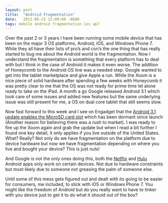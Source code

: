 ```yaml
---
layout: post
title:  "Android Fragmentation"
date:   2011-06-23 12:00:00 -0600
tags: mobile android fragmentation ios wp7
---
```

Over the past 2 or 3 years I have been running some mobile device that has been on the major 3 OS platforms, Android, iOS, and Windows Phone 7. While they all have their lists of pro’s and con’s the one thing that has really started to bug me about the Android world is the fragmentation. Now I understand the fragmentation is something that every platform has to deal with but I think in the case of Android it makes it even worse. The addition of Honeycomb to the Android OS line was a needed step. Google wanted to get into the tablet marketplace and give Apple a run. While the Xoom is a nice piece of solid hardware after spending a few weeks with Honeycomb it was pretty clear to me that the OS was not ready for prime time let alone ready to take on the iPad. A month a go Google released Android 3.1 which took care of some issues and added new features but the same underlying issue was still present for me, a OS on dual core tablet that still seems slow.

Now fast forward to this week and I see on Engadget that the [Android 3.1 update enables the MicroSD card slot](http://www.engadget.com/2011/06/22/motorola-xooms-in-android-3-1-update-that-activates-microsd-card/) which has been dormant since launch (Another reason for believing there was a rush to market). I was ready to fire up the Xoom again and grab the update but when I read a bit further I found one key detail, it only applies if you live outside of the United States. What? Really? Not only do we have fragmentation on the platform due to device hardware but now we have fragmentation depending on where you live and bought your device? This is just nuts!

And Google is not the only ones doing this, both the [Netflix](http://www.engadget.com/2011/05/26/netflix-updates-android-app-expands-device-support/) and [Hulu](http://www.engadget.com/2011/06/22/hulu-plus-for-android-is-available-now-if-you-can-install-it/) Android apps only work on certain devices. Not due to hardware constraints but most likely due to someone not greasing the palm of someone else.

Until some of this mess gets figured out and dealt with its going to be easier for consumers, me included, to stick with iOS or Windows Phone 7. You might like the freedom of Android but do you really want to have to tinker with you device just to get it to do what it should out of the box?
